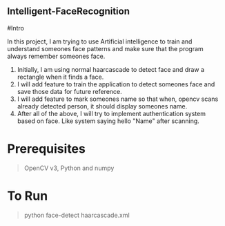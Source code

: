 ## Intelligent-FaceRecognition

#Intro

In this project, I am trying to use Artificial intelligence to train and understand someones face patterns and make sure that the program always remember someones face.

1. Initially, I am using normal haarcascade to detect face and draw a rectangle when it finds a face.
2. I will add feature to train the application to detect someones face and save those data for future reference.
3. I will add feature to mark someones name so that when, opencv scans already detected person, it should display someones name.
4. After all of the above, I will try to implement authentication system based on face. Like system saying hello "Name" after scanning.

# Prerequisites

> OpenCV v3, Python and numpy

# To Run

> python face-detect haarcascade.xml
